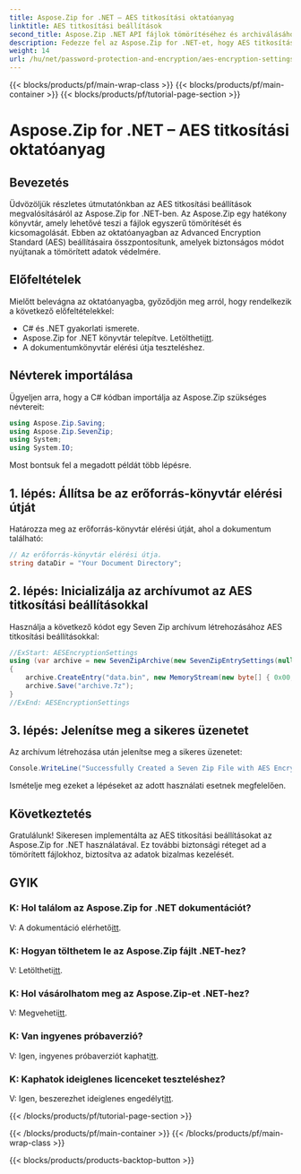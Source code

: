 ```yaml
---
title: Aspose.Zip for .NET – AES titkosítási oktatóanyag
linktitle: AES titkosítási beállítások
second_title: Aspose.Zip .NET API fájlok tömörítéséhez és archiválásához
description: Fedezze fel az Aspose.Zip for .NET-et, hogy AES titkosítással védje tömörített fájljait. Töltse le most a hatékony adatvédelem érdekében.
weight: 14
url: /hu/net/password-protection-and-encryption/aes-encryption-settings/
---
```


{{< blocks/products/pf/main-wrap-class >}}
{{< blocks/products/pf/main-container >}}
{{< blocks/products/pf/tutorial-page-section >}}

# Aspose.Zip for .NET – AES titkosítási oktatóanyag


## Bevezetés

Üdvözöljük részletes útmutatónkban az AES titkosítási beállítások megvalósításáról az Aspose.Zip for .NET-ben. Az Aspose.Zip egy hatékony könyvtár, amely lehetővé teszi a fájlok egyszerű tömörítését és kicsomagolását. Ebben az oktatóanyagban az Advanced Encryption Standard (AES) beállításaira összpontosítunk, amelyek biztonságos módot nyújtanak a tömörített adatok védelmére.

## Előfeltételek

Mielőtt belevágna az oktatóanyagba, győződjön meg arról, hogy rendelkezik a következő előfeltételekkel:

- C# és .NET gyakorlati ismerete.
-  Aspose.Zip for .NET könyvtár telepítve. Letöltheti[itt](https://releases.aspose.com/zip/net/).
- A dokumentumkönyvtár elérési útja teszteléshez.

## Névterek importálása

Ügyeljen arra, hogy a C# kódban importálja az Aspose.Zip szükséges névtereit:

```csharp
using Aspose.Zip.Saving;
using Aspose.Zip.SevenZip;
using System;
using System.IO;
```

Most bontsuk fel a megadott példát több lépésre.

## 1. lépés: Állítsa be az erőforrás-könyvtár elérési útját

Határozza meg az erőforrás-könyvtár elérési útját, ahol a dokumentum található:

```csharp
// Az erőforrás-könyvtár elérési útja.
string dataDir = "Your Document Directory";
```

## 2. lépés: Inicializálja az archívumot az AES titkosítási beállításokkal

Használja a következő kódot egy Seven Zip archívum létrehozásához AES titkosítási beállításokkal:

```csharp
//ExStart: AESEncryptionSettings
using (var archive = new SevenZipArchive(new SevenZipEntrySettings(null, new SevenZipAESEncryptionSettings("p@s$"))))
{
    archive.CreateEntry("data.bin", new MemoryStream(new byte[] { 0x00, 0xFF }));
    archive.Save("archive.7z");
}
//ExEnd: AESEncryptionSettings
```

## 3. lépés: Jelenítse meg a sikeres üzenetet

Az archívum létrehozása után jelenítse meg a sikeres üzenetet:

```csharp
Console.WriteLine("Successfully Created a Seven Zip File with AES Encryption Settings");
```

Ismételje meg ezeket a lépéseket az adott használati esetnek megfelelően.

## Következtetés

Gratulálunk! Sikeresen implementálta az AES titkosítási beállításokat az Aspose.Zip for .NET használatával. Ez további biztonsági réteget ad a tömörített fájlokhoz, biztosítva az adatok bizalmas kezelését.

## GYIK

### K: Hol találom az Aspose.Zip for .NET dokumentációt?
 V: A dokumentáció elérhető[itt](https://reference.aspose.com/zip/net/).

### K: Hogyan tölthetem le az Aspose.Zip fájlt .NET-hez?
 V: Letöltheti[itt](https://releases.aspose.com/zip/net/).

### K: Hol vásárolhatom meg az Aspose.Zip-et .NET-hez?
 V: Megveheti[itt](https://purchase.aspose.com/buy).

### K: Van ingyenes próbaverzió?
 V: Igen, ingyenes próbaverziót kaphat[itt](https://releases.aspose.com/).

### K: Kaphatok ideiglenes licenceket teszteléshez?
 V: Igen, beszerezhet ideiglenes engedélyt[itt](https://purchase.aspose.com/temporary-license/).


{{< /blocks/products/pf/tutorial-page-section >}}

{{< /blocks/products/pf/main-container >}}
{{< /blocks/products/pf/main-wrap-class >}}

{{< blocks/products/products-backtop-button >}}
